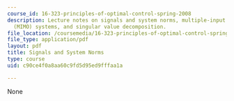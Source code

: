 ```yaml
---
course_id: 16-323-principles-of-optimal-control-spring-2008
description: Lecture notes on signals and system norms, multiple-input multiple-output
  (MIMO) systems, and singular value decomposition.
file_location: /coursemedia/16-323-principles-of-optimal-control-spring-2008/c90ce4f0a8aa60c9fd5d95ed9fffaa1a_lec15.pdf
file_type: application/pdf
layout: pdf
title: Signals and System Norms
type: course
uid: c90ce4f0a8aa60c9fd5d95ed9fffaa1a

---
```

None